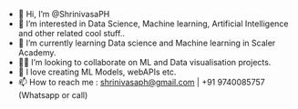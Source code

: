 - 👋 Hi, I’m @ShrinivasaPH
- 👀 I’m interested in Data Science, Machine learning, Artificial Intelligence and other related cool stuff..
- 🌱 I’m currently learning Data science and Machine learning in Scaler Academy. 
- 👍🏻 I’m looking to collaborate on ML and Data visualisation projects.
- 💞️ I love creating ML Models, webAPIs etc.
- 📫 How to reach me : shrinivasaph@gmail.com | +91 9740085757 (Whatsapp or call)

<!---
ShrinivasaPH/ShrinivasaPH is a ✨ special ✨ repository because its `README.md` (this file) appears on your GitHub profile.
You can click the Preview link to take a look at your changes.
--->
